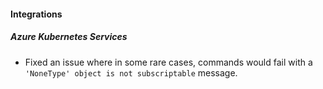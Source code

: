 
#### Integrations
##### Azure Kubernetes Services
- Fixed an issue where in some rare cases, commands would fail with a `'NoneType' object is not subscriptable` message.

